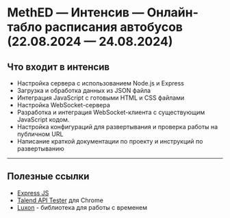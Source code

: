 # MethED — Интенсив — Онлайн-табло расписания автобусов (22.08.2024 — 24.08.2024)

## Что входит в интенсив

- Настройка сервера с использованием Node.js и Express
- Загрузка и обработка данных из JSON файла
- Интеграция JavaScript с готовыми HTML и CSS файлами
- Настройка WebSocket-сервера
- Разработка и интеграция WebSocket-клиента с существующим JavaScript кодом.
- Настройка конфигураций для развертывания и проверка работы на публичном URL
- Написание краткой документации по проекту и инструкций по развертыванию

---

## Полезные ссылки

- [Express JS](https://expressjs.com/)
- [Talend API Tester](https://chromewebstore.google.com/detail/talend-api-tester-free-ed/aejoelaoggembcahagimdiliamlcdmfm) для Chrome
- [Luxon](https://www.npmjs.com/package/luxon) - библиотека для работы с временем